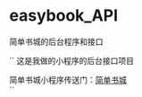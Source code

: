# easybook_API
简单书城的后台程序和接口

``
这是我做的小程序的后台接口项目 

简单书城小程序传送门：[简单书城](https://github.com/treey-yao/easybook)  
``



